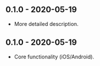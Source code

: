 ## 0.1.0 - 2020-05-19

* More detailed description.

## 0.1.0 - 2020-05-19

* Core functionality (iOS/Android).
